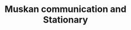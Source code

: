 ---
title: "Muskan communication and Stationary"
url: /karachi/muskan-communication-and-stationary/
shop: mobile phone
---